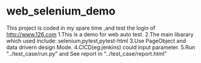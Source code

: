 # web_selenium_demo
This project is coded in my spare time ,and test the login of http://www.126.com
1.This is a demo for web auto test. 
2.The main libarary which used include: selenium,pytest,pytest-html 
3.Use PageObject and data drivern design Mode.
4.CICD(eg:jenkins) could input parameter. 
5.Run "../test_case/run.py" and See report in "../test_case/report.html"
